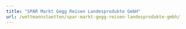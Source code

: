 ```yaml
---
title: "SPAR Markt Gegg Reisen Landesprodukte GmbH"
url: /wettmannstaetten/spar-markt-gegg-reisen-landesprodukte-gmbh/
---
```

